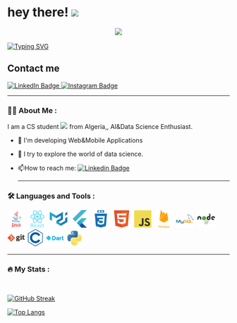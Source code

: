 <h1>
  hey there!
  <img src="https://media.giphy.com/media/hvRJCLFzcasrR4ia7z/giphy.gif" width="30px"/>
</h1>
<div id="header" align="center">
  <img src="https://media.giphy.com/media/M9gbBd9nbDrOTu1Mqx/giphy.gif" width="100"/>
</div>


[![Typing SVG](https://readme-typing-svg.demolab.com?font=Fira+Code&weight=600&pause=1000&width=435&lines=Heyyy+tech+community+...;I'm+Computer+Science+Student%2C;...+AI+%26+Data+Science+Enthusiast%2C+)](https://git.io/typing-svg)

## Contact me


<div id="badges">
  <a href="https://www.linkedin.com/in/chaker-yousfi" rel="nofollow">
    <img src="https://img.shields.io/badge/LinkedIn-blue?style=for-the-badge&logo=linkedin&logoColor=white" alt="LinkedIn Badge"/>
  </a>
  <a href="https://www.instagram.com/yousfi.chaker" rel="nofollow">
<img src="https://img.shields.io/badge/Instagram-red?style=for-the-badge&logo=instagram&logoColor=white" alt="Instagram Badge"">
</a>
</div>

---

### :man_technologist: About Me :

I am a CS student <img src="https://media.giphy.com/media/WUlplcMpOCEmTGBtBW/giphy.gif" width="30"> from Algeria,, AI&Data Science Enthusiast.

- :telescope: I'm developing Web&Mobile Applications

- :seedling: I try to explore the world of data science.

- :mailbox:How to reach me: [![Linkedin Badge](https://img.shields.io/badge/-kakbar-blue?style=flat&logo=Linkedin&logoColor=white)]("https://www.linkedin.com/in/chaker-yousfi")

  ---

### :hammer_and_wrench: Languages and Tools :
<div>
  <img src="https://github.com/devicons/devicon/blob/master/icons/java/java-original-wordmark.svg" title="Java" alt="Java" width="40" height="40"/>&nbsp;
  <img src="https://github.com/devicons/devicon/blob/master/icons/react/react-original-wordmark.svg" title="React" alt="React" width="40" height="40"/>&nbsp;
  <img src="https://github.com/devicons/devicon/blob/master/icons/materialui/materialui-original.svg" title="Material UI" alt="Material UI" width="40" height="40"/>&nbsp;
  <img src="https://github.com/devicons/devicon/blob/master/icons/flutter/flutter-original.svg" title="Flutter" alt="Flutter" width="40" height="40"/>&nbsp;
  <img src="https://github.com/devicons/devicon/blob/master/icons/css3/css3-plain-wordmark.svg"  title="CSS3" alt="CSS" width="40" height="40"/>&nbsp;
  <img src="https://github.com/devicons/devicon/blob/master/icons/html5/html5-original.svg" title="HTML5" alt="HTML" width="40" height="40"/>&nbsp;
  <img src="https://github.com/devicons/devicon/blob/master/icons/javascript/javascript-original.svg" title="JavaScript" alt="JavaScript" width="40" height="40"/>&nbsp;
  <img src="https://github.com/devicons/devicon/blob/master/icons/firebase/firebase-plain-wordmark.svg" title="Firebase" alt="Firebase" width="40" height="40"/>&nbsp;
  <img src="https://github.com/devicons/devicon/blob/master/icons/mysql/mysql-original-wordmark.svg" title="MySQL"  alt="MySQL" width="40" height="40"/>&nbsp;
  <img src="https://github.com/devicons/devicon/blob/master/icons/nodejs/nodejs-original-wordmark.svg" title="NodeJS" alt="NodeJS" width="40" height="40"/>&nbsp;
  <img src="https://github.com/devicons/devicon/blob/master/icons/git/git-original-wordmark.svg" title="Git" **alt="Git" width="40" height="40"/>
  <img src="https://github.com/devicons/devicon/blob/master/icons/c/c-line.svg" title="C" width="40" height="40"/>
  <img src="https://github.com/devicons/devicon/blob/master/icons/dart/dart-plain-wordmark.svg"  width="40" height="40"/>
  <img src="https://github.com/devicons/devicon/blob/master/icons/python/python-original.svg"  width="40" height="40"/>
</div>

---

### :fire: My Stats :
<img src="https://komarev.com/ghpvc/?username=chaker-yousfi&style=flat-square&color=blue" alt=""/>

[![GitHub Streak](http://github-readme-streak-stats.herokuapp.com?user=chaker-yousfi&theme=dark&background=000000)](https://git.io/streak-stats)

[![Top Langs](https://github-readme-stats.vercel.app/api/top-langs/?username=chaker-yousfi&layout=compact&theme=vision-friendly-dark)](https://github.com/anuraghazra/github-readme-stats)





